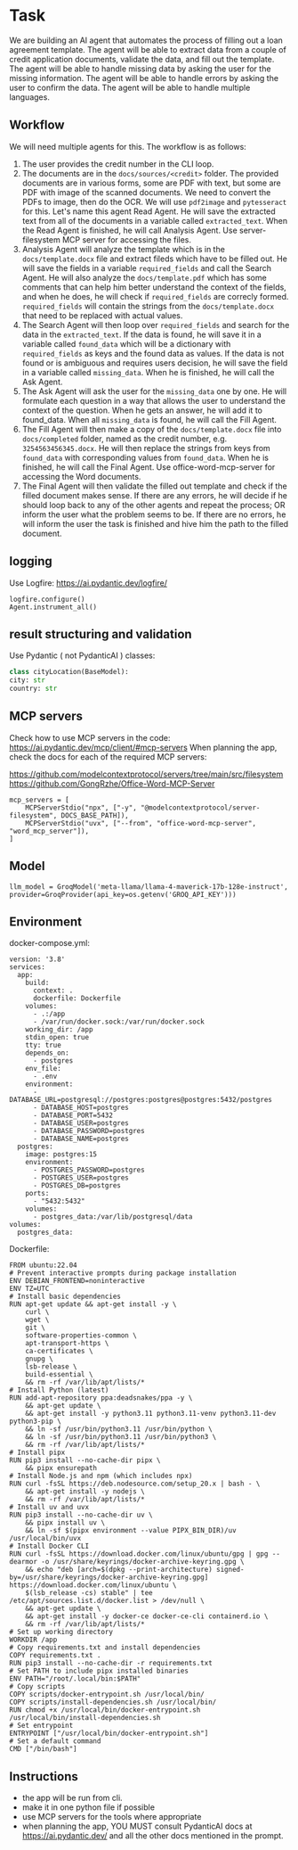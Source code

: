 # Task

We are building an AI agent that automates the process of filling out a loan agreement template. The agent will be able to extract data from a couple of credit application documents, validate the data, and fill out the template. The agent will be able to handle missing data by asking the user for the missing information. The agent will be able to handle errors by asking the user to confirm the data. The agent will be able to handle multiple languages.

## Workflow

We will need multiple agents for this. The workflow is as follows:

1. The user provides the credit number in the CLI loop.
2. The documents are in the `docs/sources/<credit>` folder. The provided documents are in various forms, some are PDF with text, but some are PDF with image of the scanned documents. We need to convert the PDFs to image, then do the OCR. We will use `pdf2image` and `pytesseract` for this. Let's name this agent Read Agent. He will save the extracted text from all of the documents in a variable called `extracted_text`. When the Read Agent is finished, he will call Analysis Agent. Use server-filesystem MCP server for accessing the files.
3.  Analysis Agent will analyze the template which is in the `docs/template.docx` file and extract fileds which have to be filled out. He will save the fields in a variable `required_fields` and call the Search Agent. He will also analyze the `docs/template.pdf` which has some comments that can help him better understand the context of the fields, and when he does, he will check if `required_fields` are correcly formed. `required_fields` will contain the strings from the `docs/template.docx` that need to be replaced with actual values.
4. The Search Agent will then loop over `required_fields` and search for the data in the `extracted_text`. If the data is found, he will save it in a variable called `found_data` which will be a dictionary with `required_fields` as keys and the found data as values. If the data is not found or is ambiguous and requires users decision, he will save the field in a variable called `missing_data`. When he is finished, he will call the Ask Agent.
5. The Ask Agent will ask the user for the `missing_data` one by one. He will formulate each question in a way that allows the user to understand the context of the question. When he gets an answer, he will add it to found_data. When all `missing_data` is found, he will call the Fill Agent.
6. The Fill Agent will then make a copy of the `docs/template.docx` file into `docs/completed` folder, named as the credit number, e.g. `3254563456345.docx`. He will then replace the strings from keys from `found_data` with corresponding values from `found_data`. When he is finished, he will call the Final Agent. Use office-word-mcp-server for accessing the Word documents.
7. The Final Agent will then validate the filled out template and check if the filled document makes sense. If there are any errors, he will decide if he should loop back to any of the other agents and repeat the process; OR inform the user what the problem seems to be. If there are no errors, he will inform the user the task is finished and hive him the path to the filled document.

## logging
Use Logfire:
https://ai.pydantic.dev/logfire/
  ```
  logfire.configure()
  Agent.instrument_all()
  ```
## result structuring and validation
Use Pydantic ( not PydanticAI ) classes:
```python
class cityLocation(BaseModel):
city: str
country: str
```

## MCP servers
Check how to use MCP servers in the code: https://ai.pydantic.dev/mcp/client/#mcp-servers
When planning the app, check the docs for each of the required MCP servers:

https://github.com/modelcontextprotocol/servers/tree/main/src/filesystem
https://github.com/GongRzhe/Office-Word-MCP-Server
```
mcp_servers = [
    MCPServerStdio("npx", ["-y", "@modelcontextprotocol/server-filesystem", DOCS_BASE_PATH]),
    MCPServerStdio("uvx", ["--from", "office-word-mcp-server", "word_mcp_server"]),
]
```

## Model
```
llm_model = GroqModel('meta-llama/llama-4-maverick-17b-128e-instruct', provider=GroqProvider(api_key=os.getenv('GROQ_API_KEY')))
```
## Environment

docker-compose.yml:

```
version: '3.8'
services:
  app:
    build:
      context: .
      dockerfile: Dockerfile
    volumes:
      - .:/app
      - /var/run/docker.sock:/var/run/docker.sock
    working_dir: /app
    stdin_open: true
    tty: true
    depends_on:
      - postgres
    env_file:
      - .env
    environment:
      - DATABASE_URL=postgresql://postgres:postgres@postgres:5432/postgres
      - DATABASE_HOST=postgres
      - DATABASE_PORT=5432
      - DATABASE_USER=postgres
      - DATABASE_PASSWORD=postgres
      - DATABASE_NAME=postgres
  postgres:
    image: postgres:15
    environment:
      - POSTGRES_PASSWORD=postgres
      - POSTGRES_USER=postgres
      - POSTGRES_DB=postgres
    ports:
      - "5432:5432"
    volumes:
      - postgres_data:/var/lib/postgresql/data
volumes:
  postgres_data:
```

Dockerfile:
```
FROM ubuntu:22.04
# Prevent interactive prompts during package installation
ENV DEBIAN_FRONTEND=noninteractive
ENV TZ=UTC
# Install basic dependencies
RUN apt-get update && apt-get install -y \
    curl \
    wget \
    git \
    software-properties-common \
    apt-transport-https \
    ca-certificates \
    gnupg \
    lsb-release \
    build-essential \
    && rm -rf /var/lib/apt/lists/*
# Install Python (latest)
RUN add-apt-repository ppa:deadsnakes/ppa -y \
    && apt-get update \
    && apt-get install -y python3.11 python3.11-venv python3.11-dev python3-pip \
    && ln -sf /usr/bin/python3.11 /usr/bin/python \
    && ln -sf /usr/bin/python3.11 /usr/bin/python3 \
    && rm -rf /var/lib/apt/lists/*
# Install pipx
RUN pip3 install --no-cache-dir pipx \
    && pipx ensurepath
# Install Node.js and npm (which includes npx)
RUN curl -fsSL https://deb.nodesource.com/setup_20.x | bash - \
    && apt-get install -y nodejs \
    && rm -rf /var/lib/apt/lists/*
# Install uv and uvx
RUN pip3 install --no-cache-dir uv \
    && pipx install uv \
    && ln -sf $(pipx environment --value PIPX_BIN_DIR)/uv /usr/local/bin/uvx
# Install Docker CLI
RUN curl -fsSL https://download.docker.com/linux/ubuntu/gpg | gpg --dearmor -o /usr/share/keyrings/docker-archive-keyring.gpg \
    && echo "deb [arch=$(dpkg --print-architecture) signed-by=/usr/share/keyrings/docker-archive-keyring.gpg] https://download.docker.com/linux/ubuntu \
    $(lsb_release -cs) stable" | tee /etc/apt/sources.list.d/docker.list > /dev/null \
    && apt-get update \
    && apt-get install -y docker-ce docker-ce-cli containerd.io \
    && rm -rf /var/lib/apt/lists/*
# Set up working directory
WORKDIR /app
# Copy requirements.txt and install dependencies
COPY requirements.txt .
RUN pip3 install --no-cache-dir -r requirements.txt
# Set PATH to include pipx installed binaries
ENV PATH="/root/.local/bin:$PATH"
# Copy scripts
COPY scripts/docker-entrypoint.sh /usr/local/bin/
COPY scripts/install-dependencies.sh /usr/local/bin/
RUN chmod +x /usr/local/bin/docker-entrypoint.sh /usr/local/bin/install-dependencies.sh
# Set entrypoint
ENTRYPOINT ["/usr/local/bin/docker-entrypoint.sh"]
# Set a default command
CMD ["/bin/bash"]
```

## Instructions
- the app will be run from cli.
- make it in one python file if possible
- use MCP servers for the tools where appropriate
- when planning the app, YOU MUST consult PydanticAI docs at https://ai.pydantic.dev/ and all the other docs mentioned in the prompt.